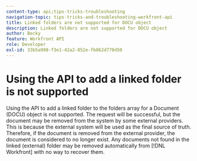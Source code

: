 ```yaml
---
content-type: api;tips-tricks-troubleshooting
navigation-topic: tips-tricks-and-troubleshooting-workfront-api
title: Linked folders are not supported for DOCU object
description: Linked folders are not supported for DOCU object
author: Becky
feature: Workfront API
role: Developer
exl-id: 33b5a998-f3e1-42a2-852e-fb862d770d50
---
```

# Using the API to add a linked folder is not supported

Using the API to add a linked folder to the folders array for a Document (DOCU) object is not supported. The request will be successful, but the document may be removed from the system by some external providers. This is because the external system will be used as the final source of truth. Therefore, if the document is removed from the external provider, the document is considered to no longer exist. Any documents not found in the linked (external) folder may be removed automatically from [!DNL Workfront] with no way to recover them.
